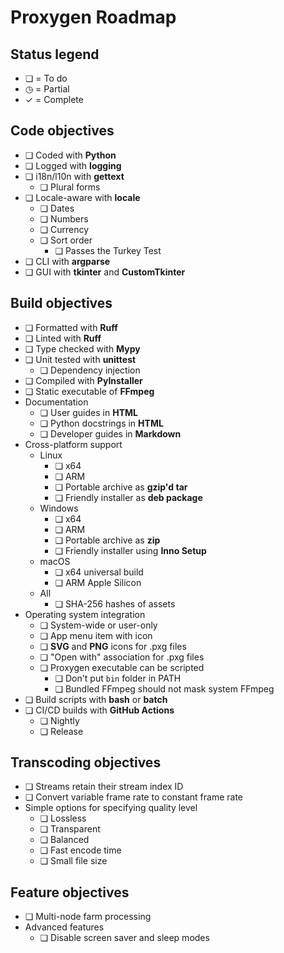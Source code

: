 # Proxygen Roadmap

## Status legend

- ❏ = To do
- ◷ = Partial
- ✓ = Complete

## Code objectives

- ❏ Coded with **Python**
- ❏ Logged with **logging**
- ❏ i18n/l10n with **gettext**
  - ❏ Plural forms
- ❏ Locale-aware with **locale**
  - ❏ Dates
  - ❏ Numbers
  - ❏ Currency
  - ❏ Sort order
    - ❏ Passes the Turkey Test
- ❏ CLI with **argparse**
- ❏ GUI with **tkinter** and **CustomTkinter**

## Build objectives

- ❏ Formatted with **Ruff**
- ❏ Linted with **Ruff**
- ❏ Type checked with **Mypy**
- ❏ Unit tested with **unittest**
  - ❏ Dependency injection
- ❏ Compiled with **PyInstaller**
- ❏ Static executable of **FFmpeg**
- Documentation
  - ❏ User guides in **HTML**
  - ❏ Python docstrings in **HTML**
  - ❏ Developer guides in **Markdown**
- Cross-platform support
  - Linux
    - ❏ x64
    - ❏ ARM
    - ❏ Portable archive as **gzip'd tar**
    - ❏ Friendly installer as **deb package**
  - Windows
    - ❏ x64
    - ❏ ARM
    - ❏ Portable archive as **zip**
    - ❏ Friendly installer using **Inno Setup**
  - macOS
    - ❏ x64 universal build
    - ❏ ARM Apple Silicon
  - All
    - ❏ SHA-256 hashes of assets
- Operating system integration
  - ❏ System-wide or user-only
  - ❏ App menu item with icon
  - ❏ **SVG** and **PNG** icons for .pxg files
  - ❏ "Open with" association for .pxg files
  - ❏ Proxygen executable can be scripted
    - ❏ Don't put `bin` folder in PATH
    - ❏ Bundled FFmpeg should not mask system FFmpeg
- ❏ Build scripts with **bash** or **batch**
- ❏ CI/CD builds with **GitHub Actions**
  - ❏ Nightly
  - ❏ Release

## Transcoding objectives

- ❏ Streams retain their stream index ID
- ❏ Convert variable frame rate to constant frame rate
- Simple options for specifying quality level
  - ❏ Lossless
  - ❏ Transparent
  - ❏ Balanced
  - ❏ Fast encode time
  - ❏ Small file size

## Feature objectives

- ❏ Multi-node farm processing
- Advanced features
  - ❏ Disable screen saver and sleep modes
